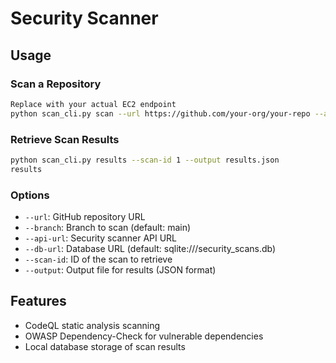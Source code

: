# Security Scanner

## Usage

### Scan a Repository

```bash
Replace with your actual EC2 endpoint
python scan_cli.py scan --url https://github.com/your-org/your-repo --api-url http://your-ec2-instance:5000
```

### Retrieve Scan Results

```bash
python scan_cli.py results --scan-id 1 --output results.json
results
```

### Options

- `--url`: GitHub repository URL
- `--branch`: Branch to scan (default: main)
- `--api-url`: Security scanner API URL
- `--db-url`: Database URL (default: sqlite:///security_scans.db)
- `--scan-id`: ID of the scan to retrieve
- `--output`: Output file for results (JSON format)

## Features

- CodeQL static analysis scanning
- OWASP Dependency-Check for vulnerable dependencies
- Local database storage of scan results